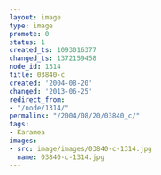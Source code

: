 ```yaml
---
layout: image
type: image
promote: 0
status: 1
created_ts: 1093016377
changed_ts: 1372159458
node_id: 1314
title: 03840-c
created: '2004-08-20'
changed: '2013-06-25'
redirect_from:
- "/node/1314/"
permalink: "/2004/08/20/03840_c/"
tags:
- Karamea
images:
- src: image/images/03840-c-1314.jpg
  name: 03840-c-1314.jpg
---
```


